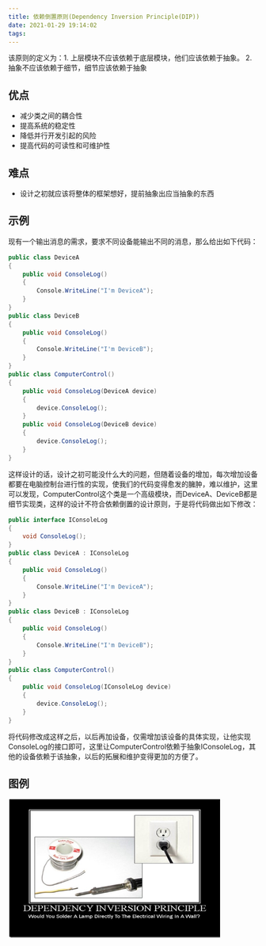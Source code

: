 ```yaml
---
title: 依赖倒置原则(Dependency Inversion Principle(DIP))
date: 2021-01-29 19:14:02
tags:
---
```


该原则的定义为：1. 上层模块不应该依赖于底层模块，他们应该依赖于抽象。 2. 抽象不应该依赖于细节，细节应该依赖于抽象

## 优点

* 减少类之间的耦合性
* 提高系统的稳定性
* 降低并行开发引起的风险
* 提高代码的可读性和可维护性

## 难点

* 设计之初就应该将整体的框架想好，提前抽象出应当抽象的东西

## 示例

现有一个输出消息的需求，要求不同设备能输出不同的消息，那么给出如下代码：

~~~ c#
public class DeviceA
{
    public void ConsoleLog()
    {
        Console.WriteLine("I'm DeviceA");
    }
}
public class DeviceB
{
    public void ConsoleLog()
    {
        Console.WriteLine("I'm DeviceB");
    }
}
public class ComputerControl()
{
    public void ConsoleLog(DeviceA device)
    {
        device.ConsoleLog();
    }
    public void ConsoleLog(DeviceB device)
    {
        device.ConsoleLog();
    }
}
~~~

这样设计的话，设计之初可能没什么大的问题，但随着设备的增加，每次增加设备都要在电脑控制台进行性的实现，使我们的代码变得愈发的臃肿，难以维护，这里可以发现，ComputerControl这个类是一个高级模块，而DeviceA、DeviceB都是细节实现类，这样的设计不符合依赖倒置的设计原则，于是将代码做出如下修改：

~~~ c#
public interface IConsoleLog
{
    void ConsoleLog();
}
public class DeviceA : IConsoleLog
{
    public void ConsoleLog()
    {
        Console.WriteLine("I'm DeviceA");
    }
}
public class DeviceB : IConsoleLog
{
    public void ConsoleLog()
    {
        Console.WriteLine("I'm DeviceB");
    }
}
public class ComputerControl()
{
    public void ConsoleLog(IConsoleLog device)
    {
        device.ConsoleLog();
    }
}
~~~

将代码修改成这样之后，以后再加设备，仅需增加该设备的具体实现，让他实现ConsoleLog的接口即可，这里让ComputerControl依赖于抽象IConsoleLog，其他的设备依赖于该抽象，以后的拓展和维护变得更加的方便了。

## 图例

![依赖倒置原则](/images/DesignPattern/DIP.png)
